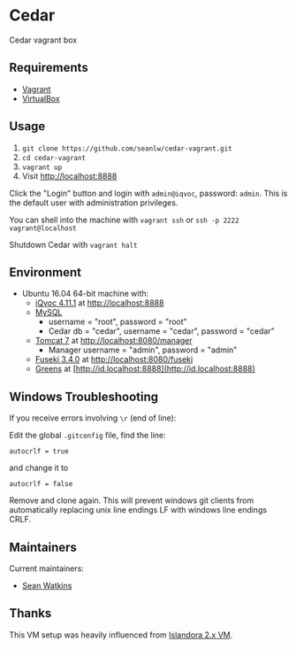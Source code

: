 # Cedar
Cedar vagrant box

## Requirements

* [Vagrant](https://www.vagrantup.com/)
* [VirtualBox](https://www.virtualbox.org/)

## Usage

1. `git clone https://github.com/seanlw/cedar-vagrant.git`
2. `cd cedar-vagrant`
3. `vagrant up`
4. Visit [http://localhost:8888](http://localhost:8888)

Click the "Login" button and login with `admin@iqvoc`, password: `admin`.
This is the default user with administration privileges.

You can shell into the machine with `vagrant ssh` or `ssh -p 2222 vagrant@localhost`

Shutdown Cedar with `vagrant halt`

## Environment

* Ubuntu 16.04 64-bit machine with:
  * [iQvoc 4.11.1](http://iqvoc.net/) at [http://localhost:8888](http://localhost:8888)
  * [MySQL](https://www.mysql.com/)
    * username = "root", password = "root"
    * Cedar db = "cedar", username = "cedar", password = "cedar"
  * [Tomcat 7](http://tomcat.apache.org) at [http://localhost:8080/manager](http://localhost:8080/manager)
    * Manager username = "admin", password = "admin"
  * [Fuseki 3.4.0](https://jena.apache.org/documentation/fuseki2/index.html) at [http://localhost:8080/fuseki](http://localhost:8080/fuseki)
  * [Greens](https://github.com/uhlibraries-digital/greens) at [http://id.localhost:8888](http://id.localhost:8888)

## Windows Troubleshooting

If you receive errors involving `\r` (end of line):

Edit the global `.gitconfig` file, find the line:
```
autocrlf = true
```
and change it to
```
autocrlf = false
```
Remove and clone again. This will prevent windows git clients from automatically replacing unix line endings LF with windows line endings CRLF.

## Maintainers

Current maintainers:

* [Sean Watkins](https://github.com/seanlw)

## Thanks

This VM setup was heavily influenced from [Islandora 2.x VM](https://github.com/Islandora-Labs/islandora_vagrant).
